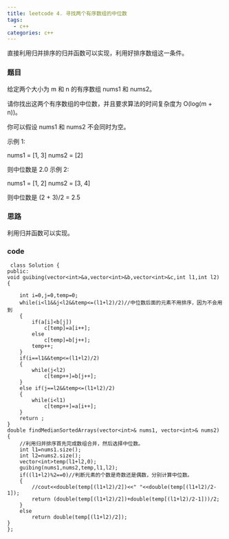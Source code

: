 ```yaml
---
title: leetcode 4. 寻找两个有序数组的中位数
tags:
  - c++ 
categories: c++ 
---
```

直接利用归并排序的归并函数可以实现，利用好排序数组这一条件。
<!-- more -->

### 题目

给定两个大小为 m 和 n 的有序数组 nums1 和 nums2。

请你找出这两个有序数组的中位数，并且要求算法的时间复杂度为 O(log(m + n))。

你可以假设 nums1 和 nums2 不会同时为空。

示例 1:

nums1 = [1, 3]
nums2 = [2]

则中位数是 2.0
示例 2:

nums1 = [1, 2]
nums2 = [3, 4]

则中位数是 (2 + 3)/2 = 2.5


### 思路

利用归并函数可以实现。

### code

     class Solution {
	public:
    void guibing(vector<int>&a,vector<int>&b,vector<int>&c,int l1,int l2)
    {
        
        int i=0,j=0,temp=0;
        while(i<l1&&j<l2&&temp<=(l1+l2)/2)//中位数后面的元素不用排序，因为不会用到
        {
            if(a[i]<b[j])
                c[temp]=a[i++];
            else
                c[temp]=b[j++];
            temp++;
        }
        if(i==l1&&temp<=(l1+l2)/2)
        {
            while(j<l2)
                c[temp++]=b[j++];
        }
        else if(j==l2&&temp<=(l1+l2)/2)
        {
            while(i<l1)
                c[temp++]=a[i++];
        }
        return ;
    }
    double findMedianSortedArrays(vector<int>& nums1, vector<int>& nums2) {
        //利用归并排序首先完成数组合并，然后选择中位数。
        int l1=nums1.size();
        int l2=nums2.size();        
        vector<int>temp(l1+l2,0);
        guibing(nums1,nums2,temp,l1,l2);
        if((l1+l2)%2==0)//判断元素的个数是奇数还是偶数，分别计算中位数。
        {
            //cout<<double(temp[(l1+l2)/2])<<" "<<double(temp[(l1+l2)/2-1]);
            return (double(temp[(l1+l2)/2])+double(temp[(l1+l2)/2-1]))/2;
        }
        else
            return double(temp[(l1+l2)/2]);
    }
	};

